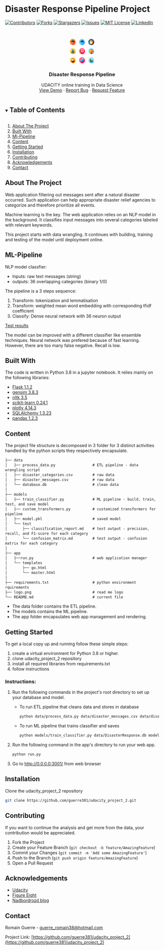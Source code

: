 # Disaster Response Pipeline Project
<!-- PROJECT SHIELDS -->

[![Contributors][contributors-shield]][contributors-url]
[![Forks][forks-shield]][forks-url]
[![Stargazers][stars-shield]][stars-url]
[![Issues][issues-shield]][issues-url]
[![MIT License][license-shield]][license-url]
[![LinkedIn][linkedin-shield]][linkedin-url]


<!-- PROJECT LOGO -->
<br />
<p align="center">
  <a href="https://github.com/guerre381/udacity_project_2">
    <img src="logo.png" alt="Logo" width="80" height="80">
  </a>

  <h3 align="center">Disaster Response Pipeline</h3>

  <p align="center">
    UDACITY online training in Data Science  
    <br />
    <a href="https://github.com/guerre381/udacity_project_2">View Demo</a>
    ·
    <a href="https://github.com/guerre381/udacity_project_2/issues">Report Bug</a>
    ·
    <a href="https://github.com/guerre381/udacity_project_2/issues">Request Feature</a>
  </p>
</p>


<!-- TABLE OF CONTENTS -->
<details open="open">
  <summary><h2 style="display: inline-block">Table of Contents</h2></summary>
  <ol>
    <li><a href="#about-the-project">About The Project</a></li>
    <li><a href="#built-with">Built With</a></li>
    <li><a href="#ml-pipeline">Ml-Pipeline</a></li>
    <li><a href="#content">Content</a></li>
    <li><a href="#getting-started">Getting Started</a></li>
    <li><a href="#installation">Installation</a></li>
    <li><a href="#contributing">Contributing</a></li>
     <li><a href="#acknowledgements">Acknowledgements</a></li>
    <li><a href="#contact">Contact</a></li>
  </ol>
</details>

<!-- ABOUT THE PROJECT -->
## About The Project
Web application filtering out messages sent after a natural disaster occurred. 
Such application can help appropriate disaster relief agencies to categorize and therefore prioritize
 all events. 
 
 Machine learning is the key. The web application relies on an NLP model in the background.
It classifies input messages into several categories labeled with relevant keywords. 

This project starts with data wrangling. It continues with building, training and testing of the model until 
deployment online. 

<!-- GETTING STARTED -->
## ML-Pipeline

NLP model classfier:
* Inputs:   raw text messages (string)
* outputs:  36 overlapping categories (binary 1/0)

The pipeline is a 3 steps sequence:
1. Transform: tokenization and lemmatisation 
2. Transform: weighted mean word embedding with corresponding tfidf coefficient
3. Classify: Dense neural network with 36 neuron output

[Test results](models/test)

The model can be improved with a different classifier like ensemble techniques.
Neural network was prefered because of fast learning. However, there are too many false negative.
Recall is low.

<!-- Built with -->
## Built With
The code is written in Python 3.8 in a jupyter notebook. 
It relies mainly on the following libraries:

* [Flask 1.1.2](https://flask.palletsprojects.com/en/1.1.x/)
* [gensim 3.8.3](https://radimrehurek.com/gensim/)
* [nltk 3.5](https://www.nltk.org/)
* [scikit-learn 0.24.1](https://scikit-learn.org/stable/)
* [plotly 4.14.3](https://plotly.com/)
* [SQLAlchemy 1.3.23](https://www.sqlalchemy.org/)
* [pandas 1.2.3](https://pandas.pydata.org/)


<!-- Content -->
## Content
The project file structure is decomposed in 3 folder for 3 distinct activities handled by
the python scripts they respectively encapsulate.

    ├── data 
    │   ├── process_data.py                 # ETL pipeline - data wrangling script
    │   ├── disaster_categories.csv         # raw data
    │   ├── disaster_messages.csv           # raw data
    │   └── database.db                     # clean data
    │ 
    ├── models 
    │   ├── train_classifier.py             # ML pipeline - build, train, test, and save model
    │   ├── custom_transformers.py          # customized transformers for pipeline
    │   ├── model.pkl                       # saved model
    │   └── test 
    │       ├── classification_report.md    # test output - precision, recall, and F1-score for each category
    │       └── confusion_matrix.md         # test output - confusion matrix for each category
    │ 
    ├── app 
    │   ├──run.py                           # web application manager
    │   └── templates                       
    │       ├── go.html
    │       └── master.html
    │
    ├── requirements.txt                    # python environment rquirements  
    ├── logo.png                            # read me logo
    └── README.md                           # current file
    
* The data folder contains the ETL pipeline. 
* The models contains the ML pipeline. 
* The app folder encapsulates web app management and rendering. 

<!-- GETTING STARTED -->
## Getting Started

To get a local copy up and running follow these simple steps:
1. create a virtual environment for Python 3.8 or higher.
2. clone udacity_project_2 repository
3. install all required libraries from requirements.txt
4. follow instructions

### Instructions:
1. Run the following commands in the project's root directory to set up your database and model.

    - To run ETL pipeline that cleans data and stores in database
        ```sh 
        python data/process_data.py data/disaster_messages.csv data/disaster_categories.csv data/DisasterResponse.db
        ``` 
    - To run ML pipeline that trains classifier and saves
        ```sh 
        python models/train_classifier.py data/DisasterResponse.db models/classifier.pkl
        ```
2. Run the following command in the app's directory to run your web app.
    ```sh 
    python run.py
   ```

3. Go to http://0.0.0.0:3001/ from web browser


<!-- INSTALLATION -->
## Installation

Clone the udacity_project_2 repository
   ```sh
   git clone https://github.com/guerre381/udacity_project_2.git
   ```

<!-- CONTRIBUTING -->
## Contributing

If you want to continue the analysis and get more from the data, your contribution would be appreciated.

1. Fork the Project
2. Create your Feature Branch (`git checkout -b feature/AmazingFeature`)
3. Commit your Changes (`git commit -m 'Add some AmazingFeature'`)
4. Push to the Branch (`git push origin feature/AmazingFeature`)
5. Open a Pull Request

<!-- ACKNOWLEDGEMENTS -->
## Acknowledgements
* [Udacity](https://www.udacity.com/)
* [Figure Eight](https://appen.com/press-release/appen-to-acquire-figure-eight/)
* [Nadbordrozd blog](http://nadbordrozd.github.io/blog/2016/05/20/text-classification-with-word2vec/)

<!-- CONTACT -->
## Contact

Romain Guerre - guerre_romain38@hotmail.com

Project Link: [https://github.com/guerre381/udacity_project_2](https://github.com/guerre381/udacity_project_2)


[contributors-shield]: https://img.shields.io/github/contributors/guerre381/udacity_project_2.svg?style=for-the-badge
[contributors-url]: https://github.com/guerre381/udacity_project_2/graphs/contributors
[forks-shield]: https://img.shields.io/github/forks/guerre381/udacity_project_2.svg?style=for-the-badge
[forks-url]: https://github.com/guerre381/udacity_project_2/network/members
[stars-shield]: https://img.shields.io/github/stars/guerre381/udacity_project_2.svg?style=for-the-badge
[stars-url]: https://github.com/guerre381/udacity_project_2/stargazers
[issues-shield]: https://img.shields.io/github/issues/guerre381/udacity_project_2.svg?style=for-the-badge
[issues-url]: https://github.com/guerre381/udacity_project_2/issues
[license-shield]: https://img.shields.io/github/license/guerre381/udacity_project_2.svg?style=for-the-badge
[license-url]: https://github.com/guerre381/udacity_project_2/blob/master/LICENSE.txt
[linkedin-shield]: https://img.shields.io/badge/-LinkedIn-black.svg?style=for-the-badge&logo=linkedin&colorB=555
[linkedin-url]: https://www.linkedin.com/in/romain-guerre-14b4a891/


